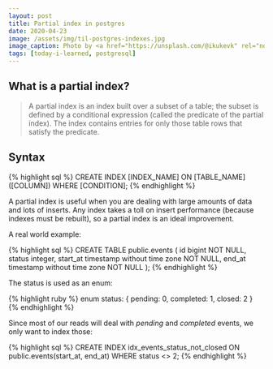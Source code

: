 ```yaml
---
layout: post
title: Partial index in postgres
date: 2020-04-23
image: /assets/img/til-postgres-indexes.jpg
image_caption: Photo by <a href="https://unsplash.com/@ikukevk" rel="nofollow">Kevin Ku</a> on Unsplash
tags: [today-i-learned, postgresql]
---
```


## What is a partial index?

> A partial index is an index built over a subset of a table; the subset is defined by a conditional expression (called the predicate of the partial index). The index contains entries for only those table rows that satisfy the predicate.

## Syntax

{% highlight sql %}
  CREATE INDEX [INDEX_NAME] ON [TABLE_NAME] ([COLUMN]) WHERE [CONDITION];
{% endhighlight %}

A partial index is useful when you are dealing with large amounts of data and lots of inserts. Any index takes a toll on insert performance (because indexes must be rebuilt), so a partial index is an ideal improvement.

A real world example:

{% highlight sql %}
  CREATE TABLE public.events (
    id bigint NOT NULL,
    status integer,
    start_at timestamp without time zone NOT NULL,
    end_at timestamp without time zone NOT NULL
  );
{% endhighlight %}

The status is used as an enum:

{% highlight ruby %}
  enum status: {
    pending: 0,
    completed: 1,
    closed: 2
  }
{% endhighlight %}

Since most of our reads will deal with *pending* and *completed* events, we only want to index those:

{% highlight sql %}
  CREATE INDEX idx_events_status_not_closed ON public.events(start_at, end_at) WHERE status <> 2;
{% endhighlight %}
